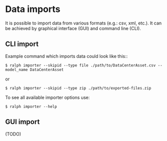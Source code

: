 # Data imports

It is possible to import data from various formats (e.g.: csv, xml, etc.).
It can be achieved by graphical interface (GUI) and command line (CLI).

## CLI import

Example command which imports data could look like this::

    $ ralph importer --skipid --type file ./path/to/DataCenterAsset.csv --model_name DataCenterAsset

or

    $ ralph importer --skipid --type zip ./path/to/exported-files.zip

To see all available importer options use:

    $ ralph importer --help

## GUI import

(TODO)
